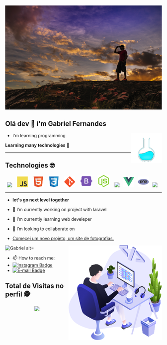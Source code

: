 
![](https://github.com/Gabrielfernandes87f/laravelpages/blob/main/public/image/_RSF7724.jpg)

## Olá dev 👋   i'm Gabriel Fernandes

<img src="https://github.com/Gabrielfernandes87f/gabrielfernandes87f/blob/main/imgs/oie_source.gif?w=512" width=100 heigth=100 align="right"/>
 


- I'm learning programming 

**Learning many technologies** 🤩

*** 

## Technologies :nerd_face:

<p align="center">
    <img height="35" src="https://raw.githubusercontent.com/laravel/art/master/logo-lockup/5%20SVG/2%20CMYK/1%20Full%20Color/laravel-logolockup-cmyk-red.svg">
    &nbsp;&nbsp;
    <img height="35" src="https://raw.githubusercontent.com/devicons/devicon/master/icons/javascript/javascript-original.svg">
    &nbsp;&nbsp;
    <img height="35" src="https://raw.githubusercontent.com/devicons/devicon/master/icons/html5/html5-original.svg">
    &nbsp;&nbsp;
    <img height="35" src="https://raw.githubusercontent.com/devicons/devicon/master/icons/css3/css3-original.svg">
    &nbsp;&nbsp;
    <img height="35" src="https://raw.githubusercontent.com/devicons/devicon/master/icons/git/git-original.svg">
    &nbsp;&nbsp;
    <img width="40px" src="https://raw.githubusercontent.com/devicons/devicon/master/icons/bootstrap/bootstrap-plain.svg">
    &nbsp;&nbsp;
    <img width="40px" src="https://raw.githubusercontent.com/devicons/devicon/c5378d6c2510ffa0b3e4475af95618a8048d6cf1/icons/nodejs/nodejs-original.svg">
    &nbsp;&nbsp;
    <img src="https://www.mysql.com/common/logos/logo-mysql-170x115.png" height="35px"/>
     &nbsp;
     <img src="https://github.com/Gabrielfernandes87f/laravelpages/blob/main/public/image/logo.png" height="35px"/> 
    &nbsp;
    <img src="https://raw.githubusercontent.com/github/explore/80688e429a7d4ef2fca1e82350fe8e3517d3494d/topics/php/php.png" height="35px"/> 
    &nbsp;
    <img src="https://ioiodesign.com/wp-content/uploads/2020/10/Photoshop-logo.png" height="35px" />    
    &nbsp; 
</p>

***



- **let's go next level together**

- 🔭 I’m currently working on project with laravel
- 🌱 I’m currently learning web develeper
- 👯 I’m looking to collaborate on 
- [Comecei um novo projeto, um site de fotografias.](https://github.com/Gabrielfernandes87f/laravel-project-photographs) 

<img align="right" src="https://github.com/Gabrielfernandes87f/gabrielfernandes87f/blob//main/imgs/illustration.png" width="300"/>




<p align="left">
  <img src="https://github-readme-stats.vercel.app/api/top-langs/?username=Gabrielfernandes87f&layout=compact&langs_count=8&hide=Blade,Shell&theme=dark" title="Gabriel alt="Gabriel's Top Langs"/>
</p>

- 📫 How to reach me: 
- [![Instagram Badge](https://img.shields.io/badge/-Gabriel.Fernandes.f-6633cc?style=flat-square&labelColor=6633cc&logo=instagram&logoColor=white&link=https://www.instagram.com/Gabriel.Fernandes.f/)](https://www.instagram.com/Gabriel.Fernandes.f/) 
- <a href="mailto:gabrielfernandesfotografias@outlook.com"><img src="https://img.shields.io/badge/Outlook-EA4335?style=for-the-badge&logo=Outlook&logoColor=white" title="Gabriel's E-mail" alt="E-mail Badge" /></a>

 ## Total de Visitas no perfil :detective: <br>
 <p align="center"> 
   <img alingn="center" src="https://profile-counter.glitch.me/Gabrielfernandes87f/count.svg" />
 </p>

